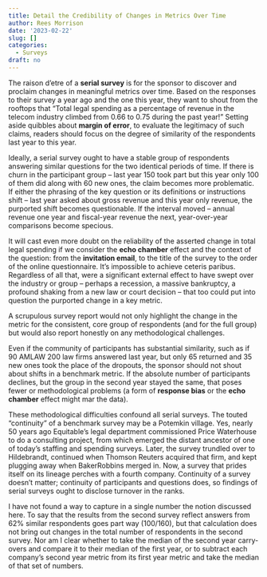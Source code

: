 ```yaml
---
title: Detail the Credibility of Changes in Metrics Over Time
author: Rees Morrison
date: '2023-02-22'
slug: []
categories:
  - Surveys
draft: no
---
```


The raison d’etre of a **serial survey** is for the sponsor to discover and proclaim changes in meaningful metrics over time.  Based on the responses to their survey a year ago and the one this year, they want to shout from the rooftops that “Total legal spending as a percentage of revenue in the telecom industry climbed from 0.66 to 0.75 during the past year!”  Setting aside quibbles about **margin of error**, to evaluate the legitimacy of such claims, readers should focus on the degree of similarity of the respondents last year to this year.  

Ideally, a serial survey ought to have a stable group of respondents answering similar questions for the two identical periods of time.  If there is churn in the participant group – last year 150 took part but this year only 100 of them did along with 60 new ones, the claim becomes more problematic.  If either the phrasing of the key question or its definitions or instructions shift – last year asked about gross revenue and this year only revenue, the purported shift becomes questionable.  If the interval moved – annual revenue one year and fiscal-year revenue the next, year-over-year comparisons become specious.

It will cast even more doubt on the reliability of the asserted change in total legal spending if we consider the **echo chamber** effect and the context of the question: from the **invitation email**, to the title of the survey to the order of the online questionnaire.  It’s impossible to achieve ceteris paribus.  Regardless of all that, were a significant external effect to have swept over the industry or group – perhaps a recession, a massive bankruptcy, a profound shaking from a new law or court decision – that too could put into question the purported change in a key metric.

A scrupulous survey report would not only highlight the change in the metric for the consistent, core group of respondents (and for the full group) but would also report honestly on any methodological challenges.

Even if the community of participants has substantial similarity, such as if 90 AMLAW 200 law firms answered last year, but only 65 returned and 35 new ones took the place of the dropouts, the sponsor should not shout about shifts in a benchmark metric.  If the absolute number of participants declines, but the group in the second year stayed the same, that poses fewer or methodological problems (a form of **response bias** or the **echo chamber** effect might mar the data).

These methodological difficulties confound all serial surveys.  The touted “continuity” of a benchmark survey may be a Potemkin village. Yes, nearly 50 years ago Equitable’s legal department commissioned Price Waterhouse to do a consulting project, from which emerged the distant ancestor of one of today’s staffing and spending surveys. Later, the survey trundled over to Hildebrandt, continued when Thomson Reuters acquired that firm, and kept plugging away when BakerRobbins merged in. Now, a survey that prides itself on its lineage perches with a fourth company.  Continuity of a survey doesn’t matter; continuity of participants and questions does, so findings of serial surveys ought to disclose turnover in the ranks.

I have not found a way to capture in a single number the notion discussed here.  To say that the results from the second survey reflect answers from 62% similar respondents goes part way (100/160), but that calculation does not bring out changes in the total number of respondents in the second survey.  Nor am I clear whether to take the median of the second year carry-overs and compare it to their median of the first year, or to subtract each company’s second year metric from its first year metric and take the median of that set of numbers. 

<!-- End of post -->
